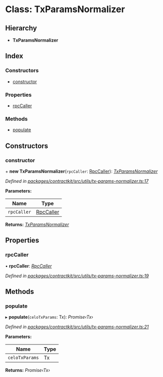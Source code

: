 # Class: TxParamsNormalizer

## Hierarchy

* **TxParamsNormalizer**

## Index

### Constructors

* [constructor](_contractkit_src_utils_tx_params_normalizer_.txparamsnormalizer.md#constructor)

### Properties

* [rpcCaller](_contractkit_src_utils_tx_params_normalizer_.txparamsnormalizer.md#rpccaller)

### Methods

* [populate](_contractkit_src_utils_tx_params_normalizer_.txparamsnormalizer.md#populate)

## Constructors

###  constructor

\+ **new TxParamsNormalizer**(`rpcCaller`: [RpcCaller](../interfaces/_contractkit_src_utils_rpc_caller_.rpccaller.md)): *[TxParamsNormalizer](_contractkit_src_utils_tx_params_normalizer_.txparamsnormalizer.md)*

*Defined in [packages/contractkit/src/utils/tx-params-normalizer.ts:17](https://github.com/celo-org/celo-monorepo/blob/master/packages/contractkit/src/utils/tx-params-normalizer.ts#L17)*

**Parameters:**

Name | Type |
------ | ------ |
`rpcCaller` | [RpcCaller](../interfaces/_contractkit_src_utils_rpc_caller_.rpccaller.md) |

**Returns:** *[TxParamsNormalizer](_contractkit_src_utils_tx_params_normalizer_.txparamsnormalizer.md)*

## Properties

###  rpcCaller

• **rpcCaller**: *[RpcCaller](../interfaces/_contractkit_src_utils_rpc_caller_.rpccaller.md)*

*Defined in [packages/contractkit/src/utils/tx-params-normalizer.ts:19](https://github.com/celo-org/celo-monorepo/blob/master/packages/contractkit/src/utils/tx-params-normalizer.ts#L19)*

## Methods

###  populate

▸ **populate**(`celoTxParams`: Tx): *Promise‹Tx›*

*Defined in [packages/contractkit/src/utils/tx-params-normalizer.ts:21](https://github.com/celo-org/celo-monorepo/blob/master/packages/contractkit/src/utils/tx-params-normalizer.ts#L21)*

**Parameters:**

Name | Type |
------ | ------ |
`celoTxParams` | Tx |

**Returns:** *Promise‹Tx›*
